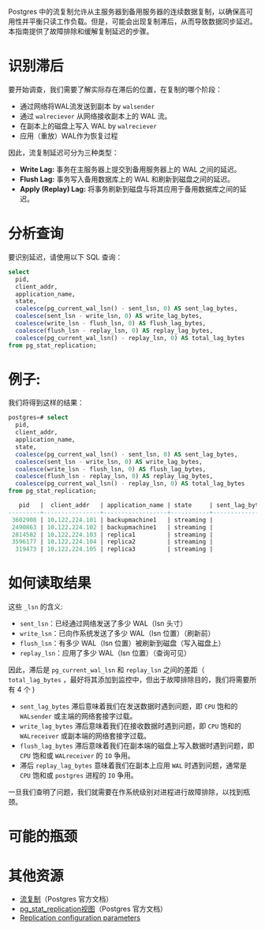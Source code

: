 Postgres 中的流复制允许从主服务器到备用服务器的连续数据复制，以确保高可用性并平衡只读工作负载。但是，可能会出现复制滞后，从而导致数据同步延迟。本指南提供了故障排除和缓解复制延迟的步骤。

# 识别滞后

要开始调查，我们需要了解实际存在滞后的位置，在复制的哪个阶段：

- 通过网络将WAL流发送到副本 by `walsender`
- 通过 `walreciever` 从网络接收副本上的 WAL 流。
- 在副本上的磁盘上写入 WAL by `walreciever`
- 应用（重放）WAL作为恢复过程

因此，流复制延迟可分为三种类型：

- **Write Lag:** 事务在主服务器上提交到备用服务器上的 WAL 之间的延迟。
- **Flush Lag:** 事务写入备用数据库上的 WAL 和刷新到磁盘之间的延迟。
- **Apply (Replay) Lag:** 将事务刷新到磁盘与将其应用于备用数据库之间的延迟。

# 分析查询

要识别延迟，请使用以下 SQL 查询：

```sql
select
  pid,
  client_addr,
  application_name,
  state,
  coalesce(pg_current_wal_lsn() - sent_lsn, 0) AS sent_lag_bytes,
  coalesce(sent_lsn - write_lsn, 0) AS write_lag_bytes,
  coalesce(write_lsn - flush_lsn, 0) AS flush_lag_bytes,
  coalesce(flush_lsn - replay_lsn, 0) AS replay_lag_bytes,
  coalesce(pg_current_wal_lsn() - replay_lsn, 0) AS total_lag_bytes
from pg_stat_replication;

```

# 例子:

我们将得到这样的结果：

```sql
postgres=# select
  pid,
  client_addr,
  application_name,
  state,
  coalesce(pg_current_wal_lsn() - sent_lsn, 0) AS sent_lag_bytes,
  coalesce(sent_lsn - write_lsn, 0) AS write_lag_bytes,
  coalesce(write_lsn - flush_lsn, 0) AS flush_lag_bytes,
  coalesce(flush_lsn - replay_lsn, 0) AS replay_lag_bytes,
  coalesce(pg_current_wal_lsn() - replay_lsn, 0) AS total_lag_bytes
from pg_stat_replication;

   pid   |  client_addr   | application_name | state     | sent_lag_bytes | write_lag_bytes | flush_lag_bytes | replay_lag_bytes | total_lag_bytes
---------+----------------+------------------+-----------+----------------+-----------------+-----------------+------------------+-----------------
 3602908 | 10.122.224.101 | backupmachine1   | streaming |              0 |       728949184 |               0 |                0 |               0
 2490863 | 10.122.224.102 | backupmachine1   | streaming |              0 |       519580176 |               0 |                0 |               0
 2814582 | 10.122.224.103 | replica1         | streaming |              0 |          743384 |               0 |          1087208 |         1830592
 3596177 | 10.122.224.104 | replica2         | streaming |              0 |         2426856 |               0 |          4271952 |         6698808
  319473 | 10.122.224.105 | replica3         | streaming |              0 |          125080 |          162040 |          4186920 |         4474040

```

# 如何读取结果

这些 `_lsn` 的含义:

- `sent_lsn`：已经通过网络发送了多少 WAL（lsn 头寸）
- `write_lsn`：已向作系统发送了多少 WAL（lsn 位置）（刷新前）
- `flush_lsn`：有多少 WAL（lsn 位置）被刷新到磁盘（写入磁盘上）
- `replay_lsn`：应用了多少 WAL（lsn 位置）（查询可见）

因此，滞后是 `pg_current_wal_lsn` 和 `replay_lsn` 之间的差距（ `total_lag_bytes` ，最好将其添加到监控中，但出于故障排除目的，我们将需要所有 4 个 )

- `sent_lag_bytes` 滞后意味着我们在发送数据时遇到问题，即 `CPU` 饱和的 `WALsender` 或主端的网络套接字过载。
- `write_lag_bytes` 滞后意味着我们在接收数据时遇到问题，即 `CPU` 饱和的 `WALreceiver` 或副本端的网络套接字过载。
- `flush_lag_bytes` 滞后意味着我们在副本端的磁盘上写入数据时遇到问题，即 `CPU` 饱和或 `WALreceiver` 的 `IO` 争用。
- 滞后 `replay_lag_bytes` 意味着我们在副本上应用 `WAL` 时遇到问题，通常是 `CPU` 饱和或 `postgres` 进程的 `IO` 争用。

一旦我们查明了问题，我们就需要在作系统级别对进程进行故障排除，以找到瓶颈。

# 可能的瓶颈

# 其他资源

- [流复制](https://www.postgresql.org/docs/current/warm-standby.html#STREAMING-REPLICATION)（Postgres 官方文档）
- [pg_stat_replication视图](https://www.postgresql.org/docs/current/monitoring-stats.html#PG-STAT-REPLICATION-VIEW)（Postgres 官方文档）
- [Replication configuration parameters ](https://www.postgresql.org/docs/current/runtime-config-replication.html)
